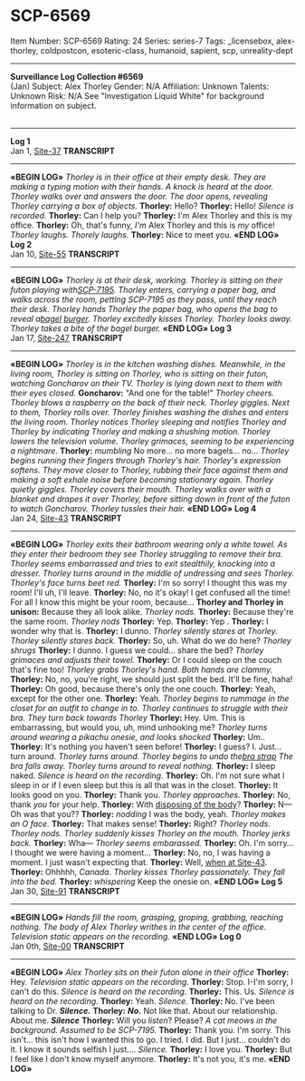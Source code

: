 # SCP-6569
Item Number: SCP-6569
Rating: 24
Series: series-7
Tags: _licensebox, alex-thorley, coldpostcon, esoteric-class, humanoid, sapient, scp, unreality-dept

---

**Surveillance Log Collection #6569**  
(Jan)
Subject: Alex Thorley
Gender: N/A
Affiliation: Unknown
Talents: Unknown
Risk: N/A
See "Investigation Liquid White" for background information on subject.  
‎
* * *
**Log 1**  
Jan 1, [Site-37](/scp-7795)
**TRANSCRIPT**
* * *
**«BEGIN LOG»**
_Thorley is in their office at their empty desk. They are making a typing motion with their hands._
_A knock is heard at the door._
_Thorley walks over and answers the door._
_The door opens, revealing Thorley carrying a box of objects._
**Thorley:** Hello?
**Thorley:** Hello!
_Silence is recorded._
**Thorley:** Can I help you?
**Thorley:** I'm Alex Thorley and this is my office.
**Thorley:** Oh, that's funny, _I'm_ Alex Thorley and this is _my_ office!
_Thorley laughs._
_Thorely laughs._
**Thorley:** Nice to meet you.
**«END LOG»**
**Log 2**  
Jan 10, [Site-55](/wonder-world-dossier)
**TRANSCRIPT**
* * *
**«BEGIN LOG»**
_Thorley is at their desk, working._
_Thorley is sitting on their futon playing with[SCP-7195](/scp-7195)._
_Thorley enters, carrying a paper bag, and walks across the room, petting SCP-7195 as they pass, until they reach their desk._
_Thorley hands Thorley the paper bag, who opens the bag to reveal a[bagel](/bagel) [burger](/burger)._
_Thorley excitedly kisses Thorley. Thorley looks away._
_Thorley takes a bite of the bagel burger._
**«END LOG»**
**Log 3**  
Jan 17, [Site-247](/dab-orientation)
**TRANSCRIPT**
* * *
**«BEGIN LOG»**
_Thorley is in the kitchen washing dishes. Meanwhile, in the living room, Thorley is sitting on Thorley, who is sitting on their futon, watching Goncharov on their TV. Thorley is lying down next to them with their eyes closed._
**Goncharov:** "And one for the table!"
_Thorley cheers. Thorley blows a raspberry on the back of their neck. Thorley giggles. Next to them, Thorley rolls over._
_Thorley finishes washing the dishes and enters the living room._
_Thorley notices Thorley sleeping and notifies Thorley and Thorley by indicating Thorley and making a shushing motion._
_Thorley lowers the television volume._
_Thorley grimaces, seeming to be experiencing a nightmare._
**Thorley:** _mumbling_ No more… no more bagels… no…
_Thorley begins running their fingers through Thorley's hair._
_Thorley's expression softens. They move closer to Thorley, rubbing their face against them and making a soft exhale noise before becoming stationary again._
_Thorley quietly giggles. Thorley covers their mouth. Thorley walks over with a blanket and drapes it over Thorley, before sitting down in front of the futon to watch Goncharov. Thorley tussles their hair._
**«END LOG»**
**Log 4**  
Jan 24, [Site-43](/on-guard-43-hub)
**TRANSCRIPT**
* * *
**«BEGIN LOG»**
_Thorley exits their bathroom wearing only a white towel._
_As they enter their bedroom they see Thorley struggling to remove their bra._
_Thorley seems embarrassed and tries to exit stealthily, knocking into a dresser._
_Thorley turns around in the middle of undressing and sees Thorley. Thorley's face turns beet red._
**Thorley:** I'm so sorry! I thought this was my room! I'll uh, I'll leave.
**Thorley:** No, no it's okay! I get confused all the time! For all I know this might be your room, because…
**Thorley and Thorley in unison:** Because they all look alike.
_Thorley nods._
**Thorley:** Because they're the same room.
_Thorley nods_
**Thorley:** Yep.
**Thorley:** Yep .
**Thorley:** I wonder why that is.
**Thorley:** I dunno.
_Thorley silently stares at Thorley._
_Thorley silently stares back._
**Thorley:** So, uh. What do we do here?
_Thorley shrugs_
**Thorley:** I dunno. I guess we could… share the bed?
_Thorley grimaces and adjusts their towel._
**Thorley:** Or I could sleep on the couch that's fine too!
_Thorley grabs Thorley's hand. Both hands are clammy._
**Thorley:** No, no, you're right, we should just split the bed. It'll be fine, haha!
**Thorley:** Oh good, because there's only the one couch.
**Thorley:** Yeah, except for the other one.
**Thorley:** Yeah.
_Thorley begins to rummage in the closet for an outfit to change in to. Thorley continues to struggle with their bra. They turn back towards Thorley_
**Thorley:** Hey. Um. This is embarrassing, but would you, uh, mind unhooking me?
_Thorley turns around wearing a pikachu onesie, and looks shocked_
**Thorley:** Um..
**Thorley:** It's nothing you haven't seen before!
**Thorley:** I guess? I. Just… turn around.
_Thorley turns around. Thorley begins to undo the[bra strap](/scp-6416)_
_The bra falls away._
_Thorley turns around to reveal nothing._
**Thorley:** I sleep naked.
_Silence is heard on the recording._
**Thorley:** Oh. I'm not sure what I sleep in or if I even sleep but this is all that was in the closet.
**Thorley:** It looks good on you.
**Thorley:** Thank you.
_Thorley approaches._
**Thorley:** No, thank _you_ for your help.
**Thorley:** With [disposing of the body](/scp-7591)?
**Thorley:** N— Oh was that you??
**Thorley:** _nodding_ I was the body, yeah.
_Thorley makes an O face._
**Thorley:** That makes sense!
**Thorley:** Right?
_Thorley nods._
_Thorley nods._
_Thorley suddenly kisses Thorley on the mouth._
_Thorley jerks back._
**Thorley:** Wha—
_Thorley seems embarassed._
**Thorley:** Oh. I'm sorry… I thought we were having a moment…
**Thorley:** No, no, I was having a moment. I just wasn't expecting that.
**Thorley:** Well, [when at Site-43](/7-beyond-repair).
**Thorley:** Ohhhhh, _Canada_.
_Thorley kisses Thorley passionately._
_They fall into the bed._
**Thorley:** _whispering_ Keep the onesie on.
**«END LOG»**
**Log 5**  
Jan 30, [Site-91](/hecatoncheires-cycle-hub)
**TRANSCRIPT**
* * *
**«BEGIN LOG»**
_Hands fill the room, grasping, groping, grabbing, reaching nothing._
_The body of Alex Thorley writhes in the center of the office._
_Television static appears on the recording._
**«END LOG»**
**Log 0**  
Jan 0th, [Site-00](/unreality-hub)
**TRANSCRIPT**
* * *
**«BEGIN LOG»**
_Alex Thorley sits on their futon alone in their office_
**Thorley:** Hey.
_Television static appears on the recording._
**Thorley:** Stop. I-I'm sorry, I can't do this.
_Silence is heard on the recording._
**Thorley:** This. Us.
_Silence is heard on the recording._
**Thorley:** Yeah.
_Silence._
**Thorley:** No. I've been talking to Dr.
_**Silence.**_
**Thorley:** _**No.**_ Not like that. About our relationship. About me.
_**Silence**_
**Thorley:** Will you _listen_? Please?
_A cat meows in the background. Assumed to be SCP-7195._
**Thorley:** Thank you. I'm sorry. This isn't… this isn't how I wanted this to go. I tried. I did. But I just… couldn't do it. I know it sounds selfish I just….
_Silence._
**Thorley:** I love you.
**Thorley:** But I feel like I don't know myself anymore.
**Thorley:** It's not you, it's me.
**«END LOG»**